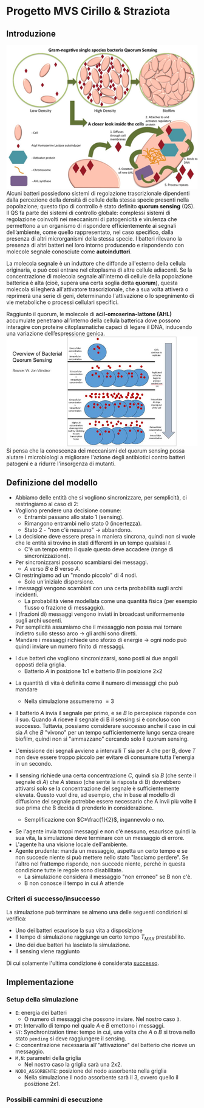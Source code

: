 # Progetto MVS Cirillo & Straziota
## Introduzione
![biofilm](img/2-biofilm.jpeg)
Alcuni batteri possiedono sistemi di regolazione trascrizionale dipendenti dalla percezione della densità di cellule della stessa specie presenti nella popolazione; questo tipo di controllo è stato definito **quorum sensing** (QS). Il QS fa parte dei sistemi di controllo globale: complessi sistemi di regolazione coinvolti nei meccanismi di patogenicità e virulenza che permettono a un organismo di rispondere efficientemente ai segnali dell’ambiente, come quello rappresentato, nel caso specifico, dalla presenza di altri microrganismi della stessa specie. I batteri rilevano la presenza di altri batteri nel loro intorno producendo e rispondendo con molecole segnale conosciute come **autoinduttori**.

La molecola segnale è un induttore che diffonde all'esterno della cellula originaria, e può così entrare nel citoplasma di altre cellule adiacenti. Se la concentrazione di molecola segnale all'interno di cellule della popolazione batterica è alta (cioè, supera una certa soglia detta **quorum**), questa molecola si legherà all'attivatore trascrizionale, che a sua volta attiverà o reprimerà una serie di geni, determinando l'attivazione o lo spegnimento di vie metaboliche o processi cellulari specifici.

<!-- Queste molecole si accumulano al di fuori delle cellule microbiche e, superata una certa soglia (detta quorum), possono innescare una serie di eventi che si succedono con effetto “a cascata”. -->

Raggiunto il quorum, le molecole di **acil-omoserina-lattone (AHL)** accumulate penetrano all’interno della cellula batterica dove possono interagire con proteine citoplasmatiche capaci di legare il DNA, inducendo una variazione dell’espressione genica.
![Figura 1 – Overview del funzionamento del quorum sensing batterico](img/1-quorum-sensing.jpeg)
Si pensa che la conoscenza dei meccanismi del quorum sensing possa aiutare i microbiologi a migliorare l'azione degli antibiotici contro batteri patogeni e a ridurre l'insorgenza di mutanti.
## Definizione del modello
- Abbiamo delle entità che si vogliono sincronizzare, per semplicità, ci restringiamo al caso di 2:
- Vogliono prendere una decisione comune:
    - Entrambi passano allo stato 1 (sensing).
    - Rimangono entrambi nello stato 0 (incertezza).
    - Stato 2 - "non c'è nessuno" -> abbandono.
- La decisione deve essere presa in maniera sincrona, quindi non si vuole che le entità si trovino in stati differenti in un tempo qualsiasi $t$.
    - C'è un tempo entro il quale questo deve accadere (range di sincronizzazione).
- Per sincronizzarsi possono scambiarsi dei messaggi.
    - _A_ verso _B_ e _B_ verso _A_.
- Ci restringiamo ad un "mondo piccolo" di 4 nodi.
    - Solo un'iniziale dispersione.
- I messaggi vengono scambiati con una certa probabilità sugli archi incidenti.
    - La probabilità viene modellata come una quantità fisica (per esempio flusso o frazione di messaggio).
- I (frazioni di) messaggi vengono inviati in broadcast uniformemente sugli archi uscenti.
- Per semplicità assumiamo che il messaggio non possa mai tornare indietro sullo stesso arco -> gli archi sono diretti.
- Mandare i messaggi richiede uno sforzo di energie -> ogni nodo può quindi inviare un numero finito di messaggi.

<!-- - Conserviamo l'idea della griglia M*N, ma distribuiamo su di essa anche K
quadrati assorbenti che bloccano/assorbono la propagazione del segnale
chimico che ci arriva sopra. -->

- I due batteri che vogliono sincronizzarsi, sono posti ai due angoli opposti
della griglia.
    - Batterio _A_ in posizione 1x1 e batterio _B_ in posizione 2x2

<!-- - I batteri hanno un'energia $E$ che decrementa di $\frac{E}{S}$ (COSì ESPONENZIALMENTE??) ad ogni segnale chimico
emesso. L'energia va quindi investita al meglio. -->
- La quantità di vita è definita come il numero di messaggi che può mandare 
    - Nella simulazione assumeremo $=3$

- Il batterio _A_ invia il segnale per primo, e se _B_ lo percepisce risponde
con il suo. Quando _A_ riceve il segnale di B il sensing si è concluso con
successo. Tuttavia, possiamo considerare successo anche il caso in cui sia _A_
che _B_ "vivono" per un tempo sufficientemente lungo senza creare biofilm,
quindi non si "ammazzano" cercando solo il quorum sensing.

- L'emissione dei segnali avviene a intervalli $T$ sia per A che per B, dove $T$ non deve essere troppo piccolo per evitare di consumare tutta l'energia in un secondo.

- Il sensing richiede una certa concentrazione $C$, quindi sia _B_ (che sente il
segnale di _A_) che _A_ stesso (che sente la risposta di B) dovrebbero attivarsi
solo se la concentrazione del segnale è sufficientemente elevata. Questo
vuol dire, ad esempio, che in base al modello di diffusione del segnale
potrebbe essere necessario che A invii più volte il suo prima che B decida
di prenderlo in considerazione.
    - Semplificazione con $C≥\frac{1}{2}$, ingannevolo o no. 
    <!-- - Agente ottimista e agente pessimista. -->
<!-- - Gli agenti NON se ne vanno dal quadrato. -->

<!-- Requisiti dell'incontro 9 febbraio -->

- Se l'agente invia troppi messaggi e non c'è nessuno, esaurisce quindi la sua vita, la simulazione deve terminare con un messaggio di errore.
- L'agente ha una visione locale dell'ambiente.
- Agente prudente: manda un messaggio, aspetta un certo tempo e se non succede niente si può mettere nello stato "lasciamo perdere". Se l'altro nel frattempo risponde, non succede niente, perché in questa condizione tutte le regole sono disabilitate.
    - La simulazione considera il messaggio "non erroneo" se B non c'è.
    - B non conosce il tempo in cui A attende

<!-- Requisiti dell'incontro 31 marzo -->
<!-- - I batteri tra un messaggio e l'altro devono far passare un tempo $T$.
    - Politica opportunistica: mando un messaggio e spero che mi dica bene. -->

### Criteri di successo/insuccesso
La simulazione può terminare se almeno una delle seguenti condizioni si verifica:
- Uno dei batteri esaurisce la sua vita a disposizione
- Il tempo di simulazione raggiunge un certo tempo $T_{MAX}$ prestabilito.
- Uno dei due batteri ha lasciato la simulazione.
- Il sensing viene raggiunto

Di cui solamente l'ultima condizione è considerata <u>successo</u>.
<!-- - Lo stato erroneo è il successo.
- Nel caso non c'è nessuno, il piano giusto è stare buono.
    - Stato anomalo. -->

## Implementazione

### Setup della simulazione
- `E`: energia dei batteri
    - O numero di messaggi che possono inviare. Nel nostro caso `3`.
- `DT`: Intervallo di tempo nel quale _A_ e _B_ emettono i messaggi.
- `ST`: Synchronization time: tempo in cui, una volta che _A_ o _B_ si trova nello stato `pending` si deve raggiungere il sensing.
- `C`: concentrazione necessaria all'"attivazione" del batterio che riceve un messaggio.
- `M,N`: parametri della griglia
    - Nel nostro caso la griglia sarà una 2x2.
- `NODO_ASSORBENTE`: posizione del nodo assorbente nella griglia
    - Nella simulazione il nodo assorbente sarà il 3, ovvero quello il posizione 2x1.

### Possibili cammini di esecuzione